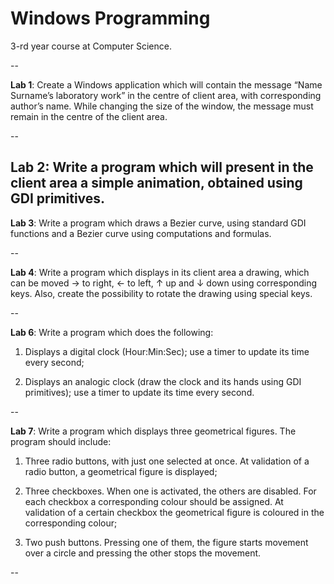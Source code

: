 Windows Programming
==========

3-rd year course at Computer Science. 

--

**Lab 1**: Create a Windows application which will contain the message “Name Surname’s laboratory work” in the centre of client area, with corresponding author’s name. While changing the size of the window, the message must remain in the centre of the client area. 

--

**Lab 2**: Write a program which will present in the client area a simple animation, obtained using GDI primitives.
--

**Lab 3**: Write a program which draws a Bezier curve, using standard GDI functions and a Bezier curve using computations and formulas.

--

**Lab 4**: Write a program which displays in its client area a drawing, which can be moved → to right, ← to left, ↑ up and ↓ down using corresponding keys. Also, create the possibility to rotate the drawing using special keys.

--

**Lab 6**: Write a program which does the following:

1. Displays a digital clock (Hour:Min:Sec); use a timer to update its time every second;

2. Displays an analogic clock (draw the clock and its hands using GDI primitives); use a timer to update its time every second.

--

**Lab 7**: Write a program which displays three geometrical figures. The program should include:

1. Three radio buttons, with just one selected at once. At validation of a radio button, a geometrical figure is displayed;

2. Three checkboxes. When one is activated, the others are disabled. For each checkbox a corresponding colour should be assigned. At validation of a certain checkbox the geometrical figure is coloured in the corresponding colour; 

3. Two push buttons. Pressing one of them, the figure starts movement over a circle and pressing the other stops the movement.

--